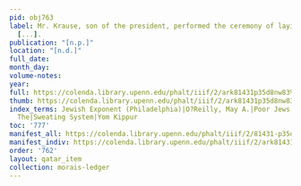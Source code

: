 ```yaml
---
pid: obj763
label: Mr. Krause, son of the president, performed the ceremony of laying the capstone
  [...].
publication: "[n.p.]"
location: "[n.d.]"
full_date:
month_day:
volume-notes:
year:
full: https://colenda.library.upenn.edu/phalt/iiif/2/ark81431p35d8nw83%2FSHA256E-s7866418--a096878a3b20f0adb31c5777e04140b7a357cb6a22a577fd489af341a505fda9.jpeg/full/3500,/0/default.jpg
thumb: https://colenda.library.upenn.edu/phalt/iiif/2/ark81431p35d8nw83%2FSHA256E-s7866418--a096878a3b20f0adb31c5777e04140b7a357cb6a22a577fd489af341a505fda9.jpeg/full/!200,200/0/default.jpg
index_terms: Jewish Exponent (Philadelphia)|O?Reilly, May A.|Poor Jews|Public Ledger,
  The|Sweating System|Yom Kippur
toc: '777'
manifest_all: https://colenda.library.upenn.edu/phalt/iiif/2/81431-p35d8nw83/manifest
manifest_indiv: https://colenda.library.upenn.edu/phalt/iiif/2/ark81431p35d8nw83%2FSHA256E-s7866418--a096878a3b20f0adb31c5777e04140b7a357cb6a22a577fd489af341a505fda9.jpeg
order: '762'
layout: qatar_item
collection: morais-ledger
---
```

